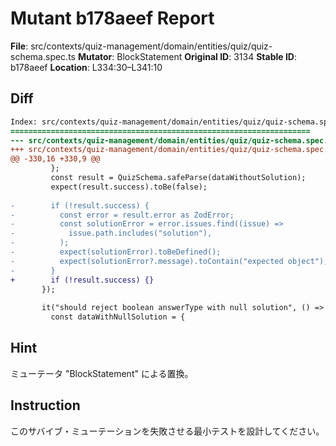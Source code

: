 # Mutant b178aeef Report

**File**: src/contexts/quiz-management/domain/entities/quiz/quiz-schema.spec.ts
**Mutator**: BlockStatement
**Original ID**: 3134
**Stable ID**: b178aeef
**Location**: L334:30–L341:10

## Diff

```diff
Index: src/contexts/quiz-management/domain/entities/quiz/quiz-schema.spec.ts
===================================================================
--- src/contexts/quiz-management/domain/entities/quiz/quiz-schema.spec.ts	original
+++ src/contexts/quiz-management/domain/entities/quiz/quiz-schema.spec.ts	mutated #3134
@@ -330,16 +330,9 @@
         };
         const result = QuizSchema.safeParse(dataWithoutSolution);
         expect(result.success).toBe(false);
 
-        if (!result.success) {
-          const error = result.error as ZodError;
-          const solutionError = error.issues.find((issue) =>
-            issue.path.includes("solution"),
-          );
-          expect(solutionError).toBeDefined();
-          expect(solutionError?.message).toContain("expected object");
-        }
+        if (!result.success) {}
       });
 
       it("should reject boolean answerType with null solution", () => {
         const dataWithNullSolution = {
```

## Hint

ミューテータ "BlockStatement" による置換。

## Instruction

このサバイブ・ミューテーションを失敗させる最小テストを設計してください。

